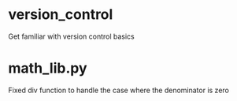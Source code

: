 # version_control
Get familiar with version control basics

# math_lib.py
Fixed div function to handle the case where the denominator is zero